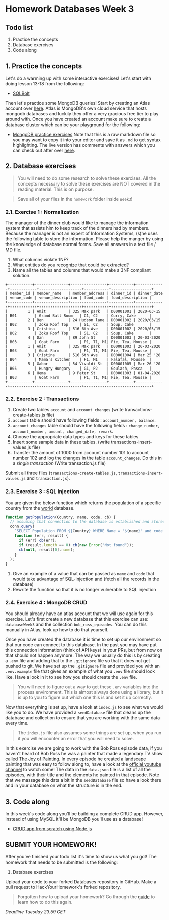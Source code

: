 # Homework Databases Week 3

## **Todo list**

1. Practice the concepts
2. Database exercises
3. Code along

## 1. **Practice the concepts**

Let's do a warming up with some interactive exercises! Let's start with doing lesson 13-18 from the following:

- [SQLBolt](https://sqlbolt.com/lesson/select_queries_introduction)

Then let's practice some MongoDB queries! Start by creating an Atlas account over [here](https://www.mongodb.com/cloud/atlas/lp/try2). Atlas is MongoDB's own cloud service that hosts mongodb databases and luckily they offer a very gracious free tier to play around with. Once you have created an account make sure to create a database cluster which can be your playground for the following:

- [MongoDB practice exercises](https://gist.githubusercontent.com/theRemix/7305403e1ab6fc8674f0/raw/c068ab51e930eb133a9443caa314205a89ef4d61/exercise.md) Note that this is a raw markdown file so you may want to copy it into your editor and save it as `.md` to get syntax highlighting. The live version has comments with answers which you can check out after over [here](https://gist.github.com/theRemix/7305403e1ab6fc8674f0#file-exercise-md).

## 2. **Database exercises**

> You will need to do some research to solve these exercises. All the concepts necessary to solve these exercises are NOT covered in the reading material. This is on purpose.

> Save all of your files in the `homework` folder inside `Week3`!

### 2.1. **Exercise 1 : Normalization**

The manager of the dinner club would like to manage the information system that assists him to keep track of the dinners had by members.
Because the manager is not an expert of Information Systems, (s)he uses the following table to store the information.
Please help the manger by using the knowledge of database normal forms.
Save all answers in a text file / MD file.

1. What columns violate 1NF?
2. What entities do you recognize that could be extracted?
3. Name all the tables and columns that would make a 3NF compliant solution.

```
+-----------+---------------+----------------+-----------+-------------+------------+-------------------+-----------+------------------+
| member_id | member_name   | member_address | dinner_id | dinner_date | venue_code | venue_description | food_code | food_description |
+-----------+---------------+----------------+-----------+-------------+------------+-------------------+-----------+------------------+
|         1 | Amit          | 325 Max park   | D00001001 | 2020-03-15  | B01        | Grand Ball Room   | C1, C2    | Curry, Cake      |
|         2 | Ben           | 24 Hudson lane | D00001002 | 2020/03/15  | B02        | Zoku Roof Top     | S1, C2    | Soup, Cake       |
|         3 | Cristina      | 516 6th Ave    | D00001002 | 2020/03/15  | B02        | Zoku Roof Top     | S1, C2    | Soup, Cake       |
|         4 | Dan           | 89 John St     | D00001003 | 20-03-2020  | B03        | Goat Farm         | P1, T1, M1| Pie, Tea, Mousse |
|         1 | Amit          | 325 Max park   | D00001003 | 20-03-2020  | B03        | Goat Farm         | P1, T1, M1| Pie, Tea, Mousse |
|         3 | Cristina      | 516 6th Ave    | D00001004 | Mar 25 '20  | B04        | Mama's Kitchen    | F1, M1    | Falafal, Mousse  |
|         5 | Gabor         | 54 Vivaldi St  | D00001005 | Mar 26 '20  | B05        | Hungry Hungary    | G1, P2    | Goulash, Pasca   |
|         6 | Hema          | 9 Peter St     | D00001003 | 01-04-2020  | B03        | Goat Farm         | P1, T1, M1| Pie, Tea, Mousse |
+-----------+---------------+----------------+-----------+-------------+------------+-------------------+-----------+------------------+
```

### 2.2. **Exercise 2 : Transactions**

1. Create two tables `account` and `account_changes` (write transactions-create-tables.js file)
2. `account` table should have following fields : `account_number, balance`.
3. `account_changes` table should have the following fields : `change_number, account_number, amount, changed_date, remark`.
4. Choose the appropriate data types and keys for these tables.
5. Insert some sample data in these tables. (write transactions-insert-values.js file)
6. Transfer the amount of 1000 from account number 101 to account number 102 and log the changes in the table `account_changes`.
   Do this in a _single transaction_ (Write transaction.js file)

Submit all three files (`transactions-create-tables.js`, `transactions-insert-values.js` and `transaction.js`).

### 2.3. **Exercise 3 : SQL injection**

You are given the below function which returns the population of a specific country from the [world](../Week2/world.sql) database.

```js
function getPopulation(Country, name, code, cb) {
  // assuming that connection to the database is established and stored as conn
  conn.query(
    `SELECT Population FROM ${Country} WHERE Name = '${name}' and code = '${code}'`,
    function (err, result) {
      if (err) cb(err);
      if (result.length == 0) cb(new Error("Not found"));
      cb(null, result[0].name);
    }
  );
}
```

1. Give an example of a value that can be passed as `name` and `code` that would take advantage of SQL-injection and (fetch all the records in the database)
2. Rewrite the function so that it is no longer vulnerable to SQL injection

### 2.4. **Exercise 4 : MongoDB CRUD**

You should already have an atlas account that we will use again for this exercise. Let's first create a new database that this exercise can use: `databaseWeek3` and the collection `bob_ross_episodes`. You can do this manually in Atlas, look up how to do that yourself.

Once you have created the database it is time to set up our environment so that our code can connect to this database. In the past you may have put this connection information (think of API keys) in your PRs, but from now on that should not happen anymore. The way we usually do this is by creating a `.env` file and adding that to the `.gitignore` file so that it does not get pushed to git. We have set up the `.gitignore` file and provided you with an `.env.example` file that gives an example of what you `.env` file should look like. Have a look in it to see how you should create the `.env` file.

> You will need to figure out a way to get these `.env` variables into the process environment. This is almost always done using a library, but it is up to you to figure out which one this is and set it up correctly.

Now that everything is set up, have a look at `index.js` to see what we would like you to do. We have provided a `seedDatabase` file that cleans up the database and collection to ensure that you are working with the same data every time.

> The `index.js` file also assumes some things are set up, when you run it you will encounter an error that you will need to solve.

In this exercise we are going to work with the Bob Ross episode data, if you haven't heard of Bob Ross he was a painter that made a legendary TV show called [The Joy of Painting](https://en.wikipedia.org/wiki/The_Joy_of_Painting). In every episode he created a landscape painting that was easy to follow along to, have a look at the [official youtube channel](https://www.youtube.com/c/BobRossIncVideos) to watch some! The data in the `data.json` file is a list of all the episodes, with their title and the elements he painted in that episode. Note that we massage this data a bit in the `seedDatabase` file so have a look there and in your database on what the structure is in the end.

## **3. Code along**

In this week's code along you'll be building a complete CRUD app. However, instead of using MySQL it'll be MongoDB you'll use as a database!

- [CRUD app from scratch using Node.js](https://www.youtube.com/watch?v=CyTWPr_WwdI)

## **SUBMIT YOUR HOMEWORK!**

After you've finished your todo list it's time to show us what you got! The homework that needs to be submitted is the following:

1. Database exercises

Upload your code to your forked Databases repository in GitHub. Make a pull request to HackYourHomework's forked repository.

> Forgotten how to upload your homework? Go through the [guide](../hand-in-homework-guide.md) to learn how to do this again.

_Deadline Tuesday 23.59 CET_
